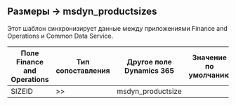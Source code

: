 ## <a name="sizes-to-msdyn_productsizes"></a>Размеры -> msdyn_productsizes

Этот шаблон синхронизирует данные между приложениями Finance and Operations и Common Data Service.

Поле Finance and Operations | Тип сопоставления | Другое поле Dynamics 365 | Значение по умолчанию
---|---|---|---
SIZEID | >> | msdyn_productsize | 
